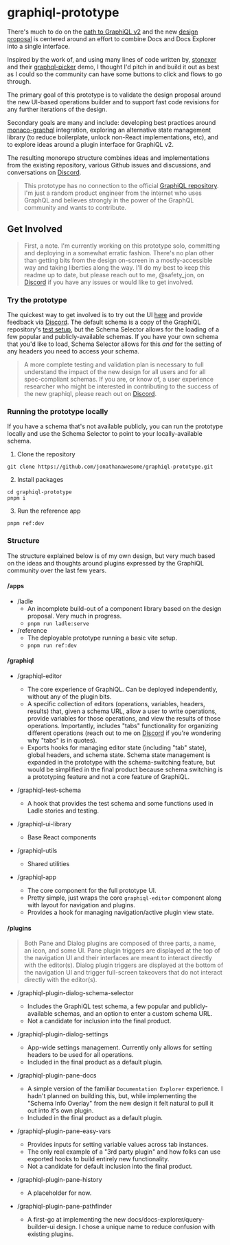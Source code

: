 # graphiql-prototype

There's much to do on the [path to GraphiQL v2](https://github.com/graphql/graphiql/issues/2328) and the new [design proposal](https://github.com/graphql/graphiql/discussions/2216) is centered around an effort to combine Docs and Docs Explorer into a single interface.

Inspired by the work of, and using many lines of code written by, [stonexer](https://github.com/stonexer) and their [graphql-picker](https://github.com/stonexer/graphiql-picker) demo, I thought I'd pitch in and build it out as best as I could so the community can have some buttons to click and flows to go through.

The primary goal of this prototype is to validate the design proposal around the new UI-based operations builder and to support fast code revisions for any further iterations of the design.

Secondary goals are many and include: developing best practices around [monaco-graphql](https://github.com/graphql/graphiql/tree/main/packages/monaco-graphql) integration, exploring an alternative state management library (to reduce boilerplate, unlock non-React implementations, etc), and to explore ideas around a plugin interface for GraphiQL v2.

The resulting monorepo structure combines ideas and implementations from the existing repository, various Github issues and discussions, and conversations on [Discord](https://discord.com/channels/625400653321076807/966768858402816020).

> This prototype has no connection to the official [GraphiQL repository](https://github.com/graphql/graphiql). I'm just a random product engineer from the internet who uses GraphQL and believes strongly in the power of the GraphQL community and wants to contribute.

## Get Involved

> First, a note. I'm currently working on this prototype solo, committing and deploying in a somewhat erratic fashion. There's no plan other than getting bits from the design on-screen in a mostly-accessible way and taking liberties along the way. I'll do my best to keep this readme up to date, but please reach out to me, @safety_jon, on [Discord](https://discord.com/channels/625400653321076807/966768858402816020) if you have any issues or would like to get involved.

### Try the prototype

The quickest way to get involved is to try out the UI [here](https://jonathanawesome.github.io/graphiql-prototype/) and provide feedback via [Discord](https://discord.com/channels/625400653321076807/966768858402816020). The default schema is a copy of the GraphiQL repository's [test setup](https://github.com/graphql/graphiql/blob/main/packages/graphiql/test/schema.js), but the Schema Selector allows for the loading of a few popular and publicly-available schemas. If you have your own schema that you'd like to load, Schema Selector allows for this _and_ for the setting of any headers you need to access your schema.

> A more complete testing and validation plan is necessary to full understand the impact of the new design for all users and for all spec-compliant schemas. If you are, or know of, a user experience researcher who might be interested in contributing to the success of the new graphiql, please reach out on [Discord](https://discord.com/channels/625400653321076807/966768858402816020).

### Running the prototype locally

If you have a schema that's not available publicly, you can run the prototype locally and use the Schema Selector to point to your locally-available schema.

1. Clone the repository

```
git clone https://github.com/jonathanawesome/graphiql-prototype.git
```

2. Install packages

```
cd graphiql-prototype
pnpm i
```

3. Run the reference app

```
pnpm ref:dev
```

### Structure

The structure explained below is of my own design, but very much based on the ideas and thoughts around plugins expressed by the GraphiQL community over the last few years.

#### /apps

- /ladle
  - An incomplete build-out of a component library based on the design proposal. Very much in progress.
  - `pnpm run ladle:serve`
- /reference
  - The deployable prototype running a basic vite setup.
  - `pnpm run ref:dev`

#### /graphiql

- /graphiql-editor

  - The core experience of GraphiQL. Can be deployed independently, without any of the plugin bits.
  - A specific collection of editors (operations, variables, headers, results) that, given a schema URL, allow a user to write operations, provide variables for those operations, and view the results of those operations. Importantly, includes "tabs" functionality for organizing different operations (reach out to me on [Discord](https://discord.com/channels/625400653321076807/966768858402816020) if you're wondering why "tabs" is in quotes).
  - Exports hooks for managing editor state (including "tab" state), global headers, and schema state. Schema state management is expanded in the prototype with the schema-switching feature, but would be simplified in the final product because schema switching is a prototyping feature and not a core feature of GraphiQL.

- /graphiql-test-schema

  - A hook that provides the test schema and some functions used in Ladle stories and testing.

- /graphiql-ui-library

  - Base React components

- /graphiql-utils

  - Shared utilities

- /graphiql-app
  - The core component for the full prototype UI.
  - Pretty simple, just wraps the core `graphiql-editor` component along with layout for navigation and plugins.
  - Provides a hook for managing navigation/active plugin view state.

#### /plugins

> Both Pane and Dialog plugins are composed of three parts, a name, an icon, and some UI. Pane plugin triggers are displayed at the top of the navigation UI and their interfaces are meant to interact directly with the editor(s). Dialog plugin triggers are displayed at the bottom of the navigation UI and trigger full-screen takeovers that do not interact directly with the editor(s).

- /graphiql-plugin-dialog-schema-selector

  - Includes the GraphiQL test schema, a few popular and publicly-available schemas, and an option to enter a custom schema URL.
  - Not a candidate for inclusion into the final product.

- /graphiql-plugin-dialog-settings

  - App-wide settings management. Currently only allows for setting headers to be used for all operations.
  - Included in the final product as a default plugin.

- /graphiql-plugin-pane-docs

  - A simple version of the familiar `Documentation Explorer` experience. I hadn't planned on building this, but, while implementing the "Schema Info Overlay" from the new design it felt natural to pull it out into it's own plugin.
  - Included in the final product as a default plugin.

- /graphiql-plugin-pane-easy-vars

  - Provides inputs for setting variable values across tab instances.
  - The only real example of a "3rd party plugin" and how folks can use exported hooks to build entirely new functionality.
  - Not a candidate for default inclusion into the final product.

- /graphiql-plugin-pane-history

  - A placeholder for now.

- /graphiql-plugin-pane-pathfinder
  - A first-go at implementing the new docs/docs-explorer/query-builder-ui design. I chose a unique name to reduce confusion with existing plugins.
